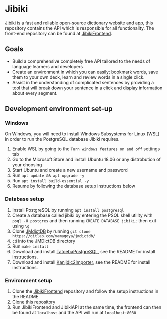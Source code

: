 # Jibiki

[Jibiki](https://jibiki.app/) is a fast and reliable open-source dictionary website and app,
this repository contains the API which is responsible for all functionality.
The front-end repository can be found at
[JibikiFrontend](https://github.com/WinteryFox/JibikiFrontend/).

## Goals

* Build a comprehensive completely free API tailored to the needs of language learners
and developers
* Create an environment in which you can easily; bookmark words, save them to your own deck,
learn and review words in a single click.
* Assist in the understanding of complicated sentences by providing a tool that will break
down your sentence in a click and display information about every segment.

## Development environment set-up

### Windows
On Windows, you will need to install Windows Subsystems for Linux (WSL) in order to run
the PostgreSQL database Jibiki requires.

1. Enable WSL by going to the `Turn windows features on and off` settings tab
2. Go to the Microsoft Store and install Ubuntu 18.06 or any distrobution of your choosing
3. Start Ubuntu and create a new username and password
4. Run `apt update && apt upgrade -y`
5. Run `apt install build-essential -y`
6. Resume by following the database setup instructions below

### Database setup

1. Install PostgreSQL by running `apt install postgresql`
2. Create a database called jibiki by entering the PSQL shell utility with
`psql -U postgres` and then running `CREATE DATABASE jibiki;` then exit using `\q`
3. Clone [JMdictDB](https://gitlab.com/yamagoya/jmdictdb/) by running
`git clone https://gitlab.com/yamagoya/jmdictdb/`
4. `cd` into the JMDictDB directory
5. Run `make install`
6. Download and install [TatoebaPostgreSQL](https://github.com/WinteryFox/TatoebaPostgreSQL/),
see the README for install instructions.
9. Download and install [Kanjidic2Importer](https://github.com/WinteryFox/KanjidicParser/),
see the README for install instructions.

### Environment setup

1. Clone the [JibikiFrontend](https://github.com/WinteryFox/JibikiFrontend) repository and
follow the setup instructions in the README
2. Clone this repository
3. Run JibikiFrontend and JibikiAPI at the same time, the frontend can then be found at `localhost`
and the API will run at `localhost:8080`
